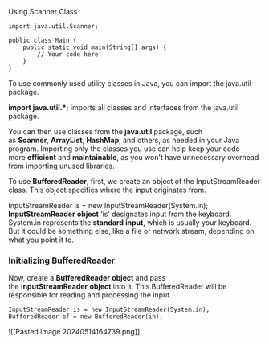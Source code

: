 Using Scanner Class
```
import java.util.Scanner;

public class Main {
    public static void main(String[] args) {
        // Your code here
    }
}
```

To use commonly used utility classes in Java, you can import the java.util package.

**import java.util.*;** imports all classes and interfaces from the java.util package. 

You can then use classes from the **java.util** package, such as **Scanner**, **ArrayList**, **HashMap**, and others, as needed in your Java program. Importing only the classes you use can help keep your code more **efficient** and **maintainable**, as you won't have unnecessary overhead from importing unused libraries.


To use **BufferedReader**, first, we create an object of the InputStreamReader class. This object specifies where the input originates from.

InputStreamReader is = new InputStreamReader(System.in);
**InputStreamReader** **object** ‘is’ designates input from the keyboard. System.in represents the **standard** **input**, which is usually your keyboard. But it could be something else, like a file or network stream, depending on what you point it to.

### **Initializing BufferedReader**

Now, create a **BufferedReader** **object** and pass the **InputStreamReader** **object** into it. This BufferedReader will be responsible for reading and processing the input.
```
InputStreamReader is = new InputStreamReader(System.in);
BufferedReader bf = new BufferedReader(in);
```

![[Pasted image 20240514164739.png]]